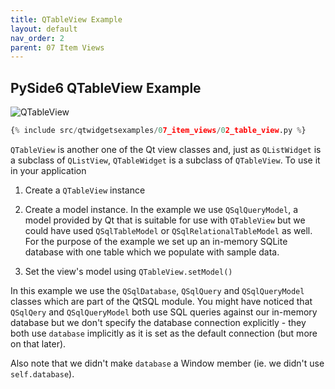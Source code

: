 ```yaml
---
title: QTableView Example
layout: default
nav_order: 2
parent: 07 Item Views
---
```


## PySide6 QTableView Example

![QTableView](/blog/images/qtwidgetsexamples/07_item_views/02_table_view.png)

```python
{% include src/qtwidgetsexamples/07_item_views/02_table_view.py %}
```

`QTableView` is another one of the Qt view classes and, just as `QListWidget` is a subclass of `QListView`, `QTableWidget` is a subclass of `QTableView`. To use it in your application

1. Create a `QTableView` instance

2. Create a model instance. In the example we use   `QSqlQueryModel`, a model provided by Qt that is suitable for use with `QTableView` but we could have used `QSqlTableModel` or `QSqlRelationalTableModel` as well. For the purpose of the example we set up an in-memory SQLite database with one table which we populate with sample data.

3. Set the view's model using `QTableView.setModel()`

In this example we use the `QSqlDatabase`, `QSqlQuery` and `QSqlQueryModel` classes which are part of the QtSQL module. You might have noticed that `QSqlQery` and `QSqlQueryModel` both use SQL queries against our in-memory database but we don't specify the database connection explicitly - they both use `database` implicitly as it is set as the default connection (but more on that later). 

Also note that we didn't make `database` a Window member (ie. we didn't use `self.database`).